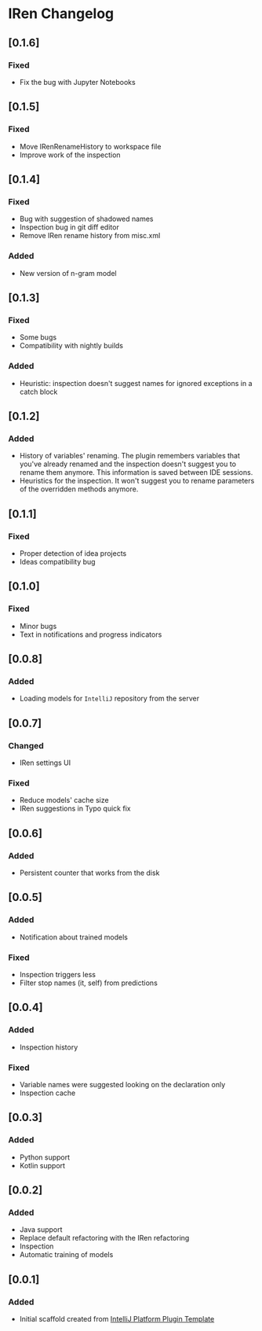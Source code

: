 <!-- Keep a Changelog guide -> https://keepachangelog.com -->

# IRen Changelog
## [0.1.6]
### Fixed
- Fix the bug with Jupyter Notebooks

## [0.1.5]
### Fixed
- Move IRenRenameHistory to workspace file
- Improve work of the inspection

## [0.1.4]
### Fixed
- Bug with suggestion of shadowed names
- Inspection bug in git diff editor
- Remove IRen rename history from misc.xml
### Added
- New version of n-gram model

## [0.1.3]
### Fixed
- Some bugs
- Compatibility with nightly builds
### Added
- Heuristic: inspection doesn't suggest names for ignored exceptions in a catch block

## [0.1.2]
### Added
- History of variables' renaming. The plugin remembers variables that you've already renamed 
and the inspection doesn't suggest you to rename them anymore. This information is saved between IDE sessions.
- Heuristics for the inspection. It won't suggest you to rename parameters of the overridden methods anymore.

## [0.1.1]
### Fixed
- Proper detection of idea projects
- Ideas compatibility bug

## [0.1.0]
### Fixed
- Minor bugs
- Text in notifications and progress indicators

## [0.0.8]
### Added
- Loading models for `IntelliJ` repository from the server

## [0.0.7]
### Changed
- IRen settings UI
### Fixed
- Reduce models' cache size
- IRen suggestions in Typo quick fix

## [0.0.6]
### Added
- Persistent counter that works from the disk

## [0.0.5]
### Added
- Notification about trained models
### Fixed
- Inspection triggers less
- Filter stop names (it, self) from predictions

## [0.0.4]
### Added
- Inspection history
### Fixed
- Variable names were suggested looking on the declaration only
- Inspection cache

## [0.0.3]
### Added
- Python support
- Kotlin support

## [0.0.2]
### Added
- Java support
- Replace default refactoring with the IRen refactoring
- Inspection
- Automatic training of models

## [0.0.1]
### Added
- Initial scaffold created from [IntelliJ Platform Plugin Template](https://github.com/JetBrains/intellij-platform-plugin-template)
